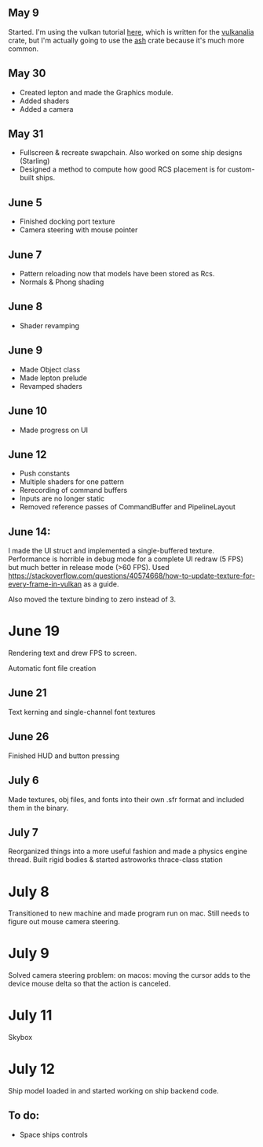 ## May 9

Started. I'm using the vulkan tutorial [here](https://kylemayes.github.io/vulkanalia/setup/base_code.html), which is written for the [vulkanalia](https://docs.rs/vulkanalia/0.14.0/vulkanalia/) crate, but I'm actually going to use the [ash](https://docs.rs/ash/0.37.0+1.3.209/ash/) crate because it's much more common.

## May 30

- Created lepton and made the Graphics module.
- Added shaders
- Added a camera

## May 31

- Fullscreen & recreate swapchain. Also worked on some ship designs (Starling)
- Designed a method to compute how good RCS placement is for custom-built ships.

## June 5

- Finished docking port texture
- Camera steering with mouse pointer

## June 7

- Pattern reloading now that models have been stored as Rcs.
- Normals & Phong shading

## June 8

- Shader revamping

## June 9

- Made Object class
- Made lepton prelude
- Revamped shaders

## June 10

- Made progress on UI

## June 12

- Push constants
- Multiple shaders for one pattern
- Rerecording of command buffers
- Inputs are no longer static
- Removed reference passes of CommandBuffer and PipelineLayout

## June 14:

I made the UI struct and implemented a single-buffered texture. Performance is horrible in debug mode for a complete UI redraw (5 FPS) but much better in release mode (>60 FPS). Used https://stackoverflow.com/questions/40574668/how-to-update-texture-for-every-frame-in-vulkan as a guide.

Also moved the texture binding to zero instead of 3.

# June 19

Rendering text and drew FPS to screen.

Automatic font file creation

## June 21

Text kerning and single-channel font textures

## June 26

Finished HUD and button pressing

## July 6

Made textures, obj files, and fonts into their own .sfr format and included them in the binary.

## July 7

Reorganized things into a more useful fashion and made a physics engine thread. Built rigid bodies & started astroworks thrace-class station

# July 8

Transitioned to new machine and made program run on mac. Still needs to figure out mouse camera steering.

# July 9

Solved camera steering problem: on macos: moving the cursor adds to the device mouse delta so that the action is canceled.

# July 11

Skybox

# July 12

Ship model loaded in and started working on ship backend code.

## To do:
- Space ships controls